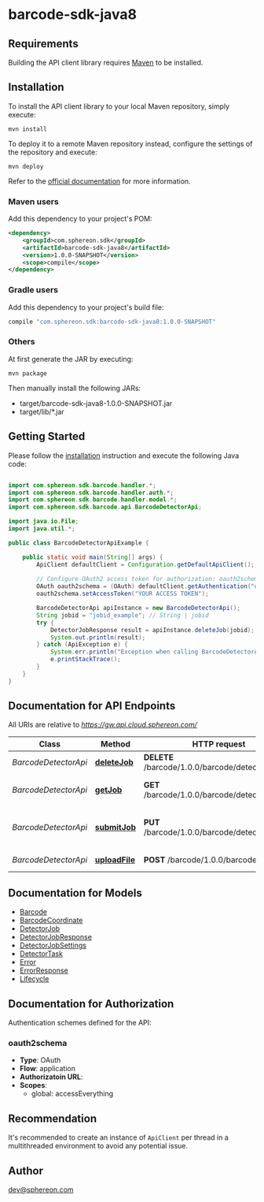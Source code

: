 # barcode-sdk-java8

## Requirements

Building the API client library requires [Maven](https://maven.apache.org/) to be installed.

## Installation

To install the API client library to your local Maven repository, simply execute:

```shell
mvn install
```

To deploy it to a remote Maven repository instead, configure the settings of the repository and execute:

```shell
mvn deploy
```

Refer to the [official documentation](https://maven.apache.org/plugins/maven-deploy-plugin/usage.html) for more information.

### Maven users

Add this dependency to your project's POM:

```xml
<dependency>
    <groupId>com.sphereon.sdk</groupId>
    <artifactId>barcode-sdk-java8</artifactId>
    <version>1.0.0-SNAPSHOT</version>
    <scope>compile</scope>
</dependency>
```

### Gradle users

Add this dependency to your project's build file:

```groovy
compile "com.sphereon.sdk:barcode-sdk-java8:1.0.0-SNAPSHOT"
```

### Others

At first generate the JAR by executing:

    mvn package

Then manually install the following JARs:

* target/barcode-sdk-java8-1.0.0-SNAPSHOT.jar
* target/lib/*.jar

## Getting Started

Please follow the [installation](#installation) instruction and execute the following Java code:

```java

import com.sphereon.sdk.barcode.handler.*;
import com.sphereon.sdk.barcode.handler.auth.*;
import com.sphereon.sdk.barcode.handler.model.*;
import com.sphereon.sdk.barcode.api.BarcodeDetectorApi;

import java.io.File;
import java.util.*;

public class BarcodeDetectorApiExample {

    public static void main(String[] args) {
        ApiClient defaultClient = Configuration.getDefaultApiClient();
        
        // Configure OAuth2 access token for authorization: oauth2schema
        OAuth oauth2schema = (OAuth) defaultClient.getAuthentication("oauth2schema");
        oauth2schema.setAccessToken("YOUR ACCESS TOKEN");

        BarcodeDetectorApi apiInstance = new BarcodeDetectorApi();
        String jobid = "jobid_example"; // String | jobid
        try {
            DetectorJobResponse result = apiInstance.deleteJob(jobid);
            System.out.println(result);
        } catch (ApiException e) {
            System.err.println("Exception when calling BarcodeDetectorApi#deleteJob");
            e.printStackTrace();
        }
    }
}

```

## Documentation for API Endpoints

All URIs are relative to *https://gw.api.cloud.sphereon.com/*

Class | Method | HTTP request | Description
------------ | ------------- | ------------- | -------------
*BarcodeDetectorApi* | [**deleteJob**](docs/BarcodeDetectorApi.md#deleteJob) | **DELETE** /barcode/1.0.0/barcode/detector/{jobid} | Delete a job manually
*BarcodeDetectorApi* | [**getJob**](docs/BarcodeDetectorApi.md#getJob) | **GET** /barcode/1.0.0/barcode/detector/{jobid} | Job definition and state
*BarcodeDetectorApi* | [**submitJob**](docs/BarcodeDetectorApi.md#submitJob) | **PUT** /barcode/1.0.0/barcode/detector/{jobid} | Submit Detector job for processing
*BarcodeDetectorApi* | [**uploadFile**](docs/BarcodeDetectorApi.md#uploadFile) | **POST** /barcode/1.0.0/barcode/detector | Upload the file


## Documentation for Models

 - [Barcode](docs/Barcode.md)
 - [BarcodeCoordinate](docs/BarcodeCoordinate.md)
 - [DetectorJob](docs/DetectorJob.md)
 - [DetectorJobResponse](docs/DetectorJobResponse.md)
 - [DetectorJobSettings](docs/DetectorJobSettings.md)
 - [DetectorTask](docs/DetectorTask.md)
 - [Error](docs/Error.md)
 - [ErrorResponse](docs/ErrorResponse.md)
 - [Lifecycle](docs/Lifecycle.md)


## Documentation for Authorization

Authentication schemes defined for the API:
### oauth2schema

- **Type**: OAuth
- **Flow**: application
- **Authorizatoin URL**: 
- **Scopes**: 
  - global: accessEverything


## Recommendation

It's recommended to create an instance of `ApiClient` per thread in a multithreaded environment to avoid any potential issue.

## Author

dev@sphereon.com

